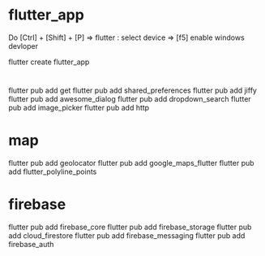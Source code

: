 # flutter_app
Do [Ctrl] + [Shift] + [P] =>  flutter : select device => [f5]
enable windows devloper

flutter create flutter_app
# 
flutter pub add get
flutter pub add shared_preferences
flutter pub add jiffy
flutter pub add awesome_dialog
flutter pub add dropdown_search
flutter pub add image_picker
flutter pub add http

# map
flutter pub add geolocator
flutter pub add google_maps_flutter
flutter pub add flutter_polyline_points

# firebase
flutter pub add firebase_core
flutter pub add firebase_storage
flutter pub add cloud_firestore
flutter pub add firebase_messaging
flutter pub add firebase_auth
